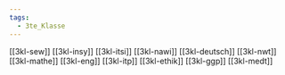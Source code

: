 ```yaml
---
tags:
  - 3te_Klasse
---
```

[[3kl-sew]]
[[3kl-insy]]
[[3kl-itsi]]
[[3kl-nawi]]
[[3kl-deutsch]]
[[3kl-nwt]]
[[3kl-mathe]]
[[3kl-eng]]
[[3kl-itp]]
[[3kl-ethik]]
[[3kl-ggp]]
[[3kl-medt]]